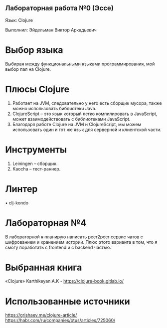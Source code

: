 ## Лабораторная работа №0 (Эссе)

Язык: Clojure

Выполнил: Эйдельман Виктор Аркадьевич

# Выбор языка
Выбирая между функциональными языками программирования, мой выбор пал на Clojure.

# Плюсы Clojure
1.	Работает на JVM, следовательно у него есть сборщик мусора, также можно использовать библиотеки Java. 
2.	ClojureScript – это язык который легко компилировать в JavaScript, может взаимодействовать с библиотеками JavaScript.
3.	Благодаря работе Clojure на JVM и ClojureScript, мы можем использовать один и тот же язык для серверной и клиентской части.

# Инструменты
1)	Leiningen – сборщик.
2)	Kaocha – тест-раннер.

# Линтер
•	clj-kondo

# Лабораторная №4
В лабораторной я планирую написать peer2peer сервис чатов с шифрованием и хранением истории. Плюс этого варианта в том, что я смогу поработать с frontend и c backend частью.

# Выбранная книга
«Clojure» Karthikeyan.A.K - https://clojure-book.gitlab.io/

# Использованные источники
https://grishaev.me/clojure-article/
https://habr.com/ru/companies/otus/articles/725060/
